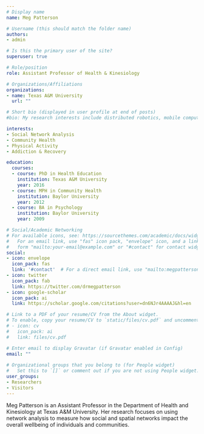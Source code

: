 ```yaml
---
# Display name
name: Meg Patterson

# Username (this should match the folder name)
authors:
- admin

# Is this the primary user of the site?
superuser: true

# Role/position
role: Assistant Professor of Health & Kinesiology

# Organizations/Affiliations
organizations:
- name: Texas A&M University
  url: ""

# Short bio (displayed in user profile at end of posts)
#bio: My research interests include distributed robotics, mobile computing and programmable matter.

interests:
- Social Network Analysis
- Community Health
- Physical Activity
- Addiction & Recovery

education:
  courses:
  - course: PhD in Health Education
    institution: Texas A&M University
    year: 2016
  - course: MPH in Community Health
    institution: Baylor University
    year: 2012
  - course: BA in Psychology
    institution: Baylor University
    year: 2009

# Social/Academic Networking
# For available icons, see: https://sourcethemes.com/academic/docs/widgets/#icons
#   For an email link, use "fas" icon pack, "envelope" icon, and a link in the
#   form "mailto:your-email@example.com" or "#contact" for contact widget.
social:
- icon: envelope
  icon_pack: fas
  link: '#contact'  # For a direct email link, use "mailto:megpatterson@tamu.edu".
- icon: twitter
  icon_pack: fab
  link: https://twitter.com/drmegpatterson
- icon: google-scholar
  icon_pack: ai
  link: https://scholar.google.com/citations?user=dn6NJr4AAAAJ&hl=en

# Link to a PDF of your resume/CV from the About widget.
# To enable, copy your resume/CV to `static/files/cv.pdf` and uncomment the lines below.  
# - icon: cv
#   icon_pack: ai
#   link: files/cv.pdf

# Enter email to display Gravatar (if Gravatar enabled in Config)
email: ""
  
# Organizational groups that you belong to (for People widget)
#   Set this to `[]` or comment out if you are not using People widget.  
user_groups:
- Researchers
- Visitors
---
```


Meg Patterson is an Assistant Professor in the Department of Health and Kinesiology at Texas A&M University. Her research focuses on using network analysis to measure how social and spatial networks impact the overall wellbeing of individuals and communities. 
